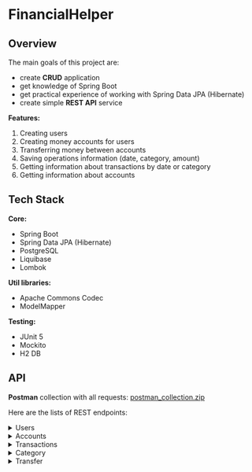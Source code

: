 # FinancialHelper

## Overview
The main goals of this project are:
- create **CRUD** application
- get knowledge of Spring Boot
- get practical experience of working with Spring Data JPA (Hibernate)
- create simple **REST API** service

**Features:**
1. Creating users
2. Creating money accounts for users
3. Transferring money between accounts
4. Saving operations information (date, category, amount)
5. Getting information about transactions by date or category
6. Getting information about accounts

## Tech Stack

**Core:**
- Spring Boot
- Spring Data JPA (Hibernate)
- PostgreSQL
- Liquibase
- Lombok

**Util libraries:**
- Apache Commons Codec
- ModelMapper

**Testing:**
- JUnit 5
- Mockito
- H2 DB

## API

**Postman** collection with all requests:
[postman_collection.zip](https://github.com/nozzi325/FinancialHelper/files/9882494/postman_collection.zip)

Here are the lists of REST endpoints:
<details>
<summary>Users</summary>

| Endpoint | Method | Description|
|-----:|-----------| -----| 
| **getAllUsers**| GET| Retrieving list of all users and their accounts: `/api/users`|
| **getUserById**| GET| Retrieving information about specified user by **Id** : `/api/users/{id}`|
| **createUser**| POST| Creating new user : `/api/users`<br/> *Request body*:<br/> `{"email":"dummy_user@dummy.com", "password":"password123"}`|
| **updateUser**| PUT| Updating information about existing user: `/api/users`<br/> *Request body*:<br/> `{"id":1, "email":"new_dummy_user@dummy.com", "password":"password123"}`|
| **deleteUser**| DELETE| Deleting an existing user by **Id** : `/api/users/{id}` |

</details>

<details>
<summary>Accounts</summary>

| Endpoint | Method | Description|
|-----:|-----------| -----| 
| **getAllAccounts**| GET| Retrieving list of all accounts and their ownerId: `/api/accounts`|
| **getAccountById**| GET| Retrieving information about specified user by **Id** : `/api/accounts/{id}`|
| **createAccount**| POST| Creating new account : `/api/accounts`<br/> *Request body*:<br/> `{"name":"Bank USD", "balance":"10000.00", "ownerId":3}`|
| **updateAccount**| PUT| Updating information about existing account: `/api/accounts`<br/> *Request body*:<br/> `{"id":1, "name":"Bank USD", "balance":"5000.00", "ownerId":3}`|
| **deleteAccount**| DELETE| Deleting an existing account by **Id** : `/api/accounts/{id}` |

</details>

<details>
<summary>Transactions</summary>

|                       Endpoint | Method | Description                                                                                                                    |
|-------------------------------:|-----------|--------------------------------------------------------------------------------------------------------------------------------| 
|         **getAllTransactions** | GET| Retrieving list of all transactions: `/api/transactions`                                                                       |
|         **getTransactionById** | GET| Retrieving information about specified transaction by **Id** : `/api/transactions/{id}`                                        |
|    **getTransactionsByPeriod** | GET| Retrieving information about all transactions between certain dates : <br/>`/api/transactions?start=2022-10-16&end=2022-10-17` |
|  **getTransactionsByCategory** | GET| Retrieving information about all transactions with certain category : <br/>`/api/transactions?categoryId=1`                    |
| **getTransactionsByAccountId** | GET| Retrieving information about all transactions by account Id : <br/>`/api/transactions?accountId=1`                       |
|          **createTransaction** | POST| Creating new transaction : `/api/transactions`<br/> *Request body*:<br/> `{"result":5000.00, "accountId":1, "categoryId": 2}`  |
|          **deleteTransaction** | DELETE| Deleting an existing transaction by **Id** : `/api/transactions/{id}`                                                          |

</details>

<details>
<summary>Category</summary>

| Endpoint | Method | Description|
|-----:|-----------| -----| 
| **getCategories**| GET| Retrieving list of all categories: `/api/transactions`|
| **getCategoryById**| GET| Retrieving information about specified category by **Id** : `/api/transactions/{id}`|
| **createTransaction**| POST| Creating new category : `/api/transactions`<br/> *Request body*:<br/> `{"name":"Steam"}`|
| **updateCategory**| PUT| Updating existing category: `/api/transactions`<br/> *Request body*:<br/> `{"id":8, "name":"STEAM"}`|
| **deleteTransaction**| DELETE| Deleting an existing category by **Id** : `/api/transactions/{id}` |

</details>

<details>
<summary>Transfer</summary>

| Endpoint | Method | Description|
|-----:|-----------| -----| 
| **transferMoney**| POST| Transfering money from one account to another: `/api/transfer`<br/> *Request body*:<br/> `{"senderId":1, "receiverId":2, "amount":5000.00}`|


</details>
